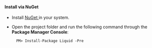 
#### Install via NuGet

* Install <a href='https://www.nuget.org/' target='_blank'>NuGet <sup class='fa fa-external-link small'></sup></a> in your system.
* Open the project folder and run the following command through the **Package Manager Console**:

        PM> Install-Package Liquid -Pre
